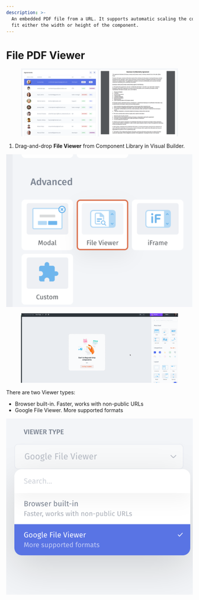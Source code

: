 ```yaml
---
description: >-
  An embedded PDF file from a URL. It supports automatic scaling the content to
  fit either the width or height of the component.
---
```


# File PDF Viewer

<figure><img src="../../../.gitbook/assets/image (11) (4).png" alt=""><figcaption></figcaption></figure>

1. Drag-and-drop **File Viewer** from Component Library in Visual Builder.

![](<../../../.gitbook/assets/image (7) (4).png>)

<figure><img src="../../../.gitbook/assets/file_viwer.gif" alt=""><figcaption></figcaption></figure>

There are two Viewer types:&#x20;

* Browser built-in. Faster, works with non-public URLs
* Google File Viewer. More supported formats

![](<../../../.gitbook/assets/image (4) (1) (1) (1) (1).png>)
